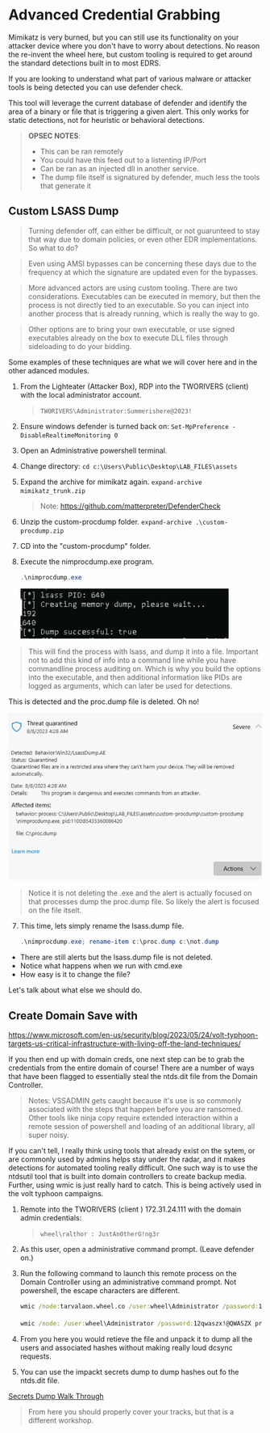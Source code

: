 # Advanced Credential Grabbing

Mimikatz is very burned, but you can still use its functionality on your attacker device where you don't have to worry about detections.  No reason the re-invent the wheel here, but custom tooling is required to get around the standard detections built in to most EDRS.

If you are looking to understand what part of various malware or attacker tools is being detected you can use defender check.

This tool will leverage the current database of defender and identify the area of a binary or file that is triggering a given alert.  This only works for static detections, not for heuristic or behavioral detections.

> **OPSEC NOTES**:
> - This can be ran remotely
> - You could have this feed out to a listenting IP/Port
> - Can be ran as an injected dll in another service.
> - The dump file itself is signatured by defender, much less the tools that generate it


## Custom LSASS Dump

> Turning defender off, can either be difficult, or not guarunteed to stay that way due to domain policies, or even other EDR implementations. So what to do?

> Even using AMSI bypasses can be concerning these days due to the frequency at which the signature are updated even for the bypasses. 

> More advanced actors are using custom tooling.  There are two considerations.  Executables can be executed in memory, but then the process is not directly tied to an executable. So you can inject into another process that is already running, which is really the way to go.

> Other options are to bring your own executable, or use signed executables already on the box to execute DLL files through sideloading to do your bidding.

Some examples of these techniques are what we will cover here and in the other adanced modules.

1. From the Lighteater (Attacker Box), RDP into the TWORIVERS (client) with the local administrator account.  

    > `TWORIVERS\Administrator:Summerishere@2023!`

2. Ensure windows defender is turned back on: `Set-MpPreference -DisableRealtimeMonitoring 0`
2. Open an Administrative powershell terminal.
3. Change directory: `cd c:\Users\Public\Desktop\LAB_FILES\assets`
4. Expand the archive for mimikatz again.
`expand-archive mimikatz_trunk.zip`

    > Note: https://github.com/matterpreter/DefenderCheck

5. Unzip the custom-procdump folder.
`expand-archive .\custom-procdump.zip`
5. CD into the "custom-procdump" folder.
6. Execute the nimprocdump.exe program. 
    ```powershell
    .\nimprocdump.exe
    ```
    ![Proc Dump Output](./nimprocdump.png)

> This will find the process with lsass, and dump it into a file.  Important not to add this kind of info into a command line while you have commandline process auditing on. Which is why you build the options into the executable, and then additional information like PIDs are logged as arguments, which can later be used for detections.

This is detected and the proc.dump file is deleted.  Oh no!

![Proc Dump Alert](./nimprocdump-alert.png)

> Notice it is not deleting the .exe and the alert is actually focused on that processes dump the proc.dump file.  So likely the alert is focused on the file itselt.

7. This time, lets simply rename the lsass.dump file.  
    ```powershell
    .\nimprocdump.exe; rename-item c:\proc.dump c:\not.dump
    ```

- There are still alerts but the lsass.dump file is not deleted.
- Notice what happens when we run with cmd.exe
- How easy is it to change the file?

Let's talk about what else we should do.

## Create Domain Save with 
https://www.microsoft.com/en-us/security/blog/2023/05/24/volt-typhoon-targets-us-critical-infrastructure-with-living-off-the-land-techniques/

If you then end up with domain creds, one next step can be to grab the credentials from the entire domain of course! There are a number of ways that have been flagged to essentially steal the ntds.dit file from the Domain Controller.

> Notes: VSSADMIN gets caught because it's use is so commonly associated with the steps that happen before you are ransomed.  Other tools like ninja copy require extended interaction within a remote session of powershell and loading of an additional library, all super noisy.

If you can't tell, I really think using tools that already exist on the sytem, or are commonly used by admins helps stay under the radar, and it makes detections for automated tooling really difficult. One such way is to use the ntdsutil tool that is built into domain controllers to create backup media.  Further, using wmic is just really hard to catch.  This is being actively used in the volt typhoon campaigns.

1. Remote into the TWORIVERS (client ) 172.31.24.111 with the domain admin credentials: 

    > `wheel\ralthor : JustAn0therG!ng3r`

2. As this user, open a administrative command prompt. (Leave defender on.)

3. Run the following command to launch this remote process on the Domain Controller using an administrative command prompt. Not powershell, the escape characters are different.

    ```cmd
    wmic /node:tarvalaon.wheel.co /user:wheel\Administrator /password:12qwaszx!@QWASZX process call create "cmd.exe /c mkdir C:\Windows\temp"

    wmic /node: /user:wheel\Administrator /password:12qwaszx!@QWASZX process call create "cmd.exe /c ntdsutil \"ac i ntds\" ifm \"create full c:\Windows\temp\pew\" q q"
    ```

4. From you here you would retieve the file and unpack it to dump all the users and associated hashes without making really loud dcsync requests.

5. You can use the impackt secrets dump to dump hashes out fo the ntds.dit file.

[Secrets Dump Walk Through](https://airman604.medium.com/dumping-active-directory-password-hashes-deb9468d1633#:~:text=Using%20the%20two%20saved%20files%20%28NTDS.dit%20and%20SYSTEM,domain%20controller%29%3A%20secretsdump.py%20-system%20%3Cpath_to_system_hive%3E%20-ntds%20%3Cpath_to_ntds.dit%3E%20LOCAL)


> From here you should properly cover your tracks, but that is a different workshop.

